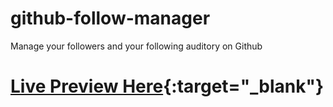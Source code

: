 # github-follow-manager
Manage your followers and your following auditory on Github

# [Live Preview Here](https://enigmatic-shore-57962.herokuapp.com){:target="_blank"}

